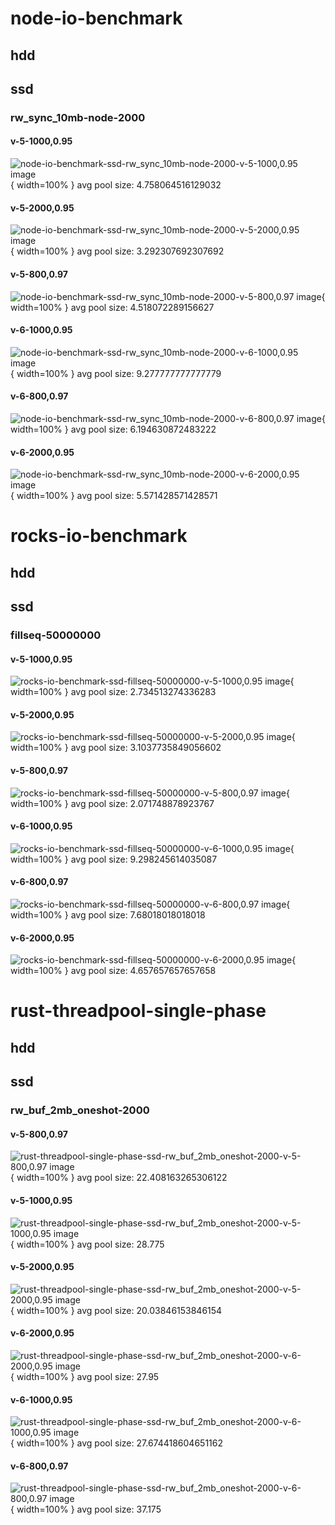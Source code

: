 # node-io-benchmark
## hdd
## ssd
### rw_sync_10mb-node-2000
#### v-5-1000,0.95
![node-io-benchmark-ssd-rw_sync_10mb-node-2000-v-5-1000,0.95 image](figures/node-io-benchmark-ssd-rw_sync_10mb-node-2000-v-5-1000,0.95.png){ width=100% }
avg pool size: 4.758064516129032

#### v-5-2000,0.95
![node-io-benchmark-ssd-rw_sync_10mb-node-2000-v-5-2000,0.95 image](figures/node-io-benchmark-ssd-rw_sync_10mb-node-2000-v-5-2000,0.95.png){ width=100% }
avg pool size: 3.292307692307692

#### v-5-800,0.97
![node-io-benchmark-ssd-rw_sync_10mb-node-2000-v-5-800,0.97 image](figures/node-io-benchmark-ssd-rw_sync_10mb-node-2000-v-5-800,0.97.png){ width=100% }
avg pool size: 4.518072289156627

#### v-6-1000,0.95
![node-io-benchmark-ssd-rw_sync_10mb-node-2000-v-6-1000,0.95 image](figures/node-io-benchmark-ssd-rw_sync_10mb-node-2000-v-6-1000,0.95.png){ width=100% }
avg pool size: 9.277777777777779

#### v-6-800,0.97
![node-io-benchmark-ssd-rw_sync_10mb-node-2000-v-6-800,0.97 image](figures/node-io-benchmark-ssd-rw_sync_10mb-node-2000-v-6-800,0.97.png){ width=100% }
avg pool size: 6.194630872483222

#### v-6-2000,0.95
![node-io-benchmark-ssd-rw_sync_10mb-node-2000-v-6-2000,0.95 image](figures/node-io-benchmark-ssd-rw_sync_10mb-node-2000-v-6-2000,0.95.png){ width=100% }
avg pool size: 5.571428571428571

# rocks-io-benchmark
## hdd
## ssd
### fillseq-50000000
#### v-5-1000,0.95
![rocks-io-benchmark-ssd-fillseq-50000000-v-5-1000,0.95 image](figures/rocks-io-benchmark-ssd-fillseq-50000000-v-5-1000,0.95.png){ width=100% }
avg pool size: 2.734513274336283

#### v-5-2000,0.95
![rocks-io-benchmark-ssd-fillseq-50000000-v-5-2000,0.95 image](figures/rocks-io-benchmark-ssd-fillseq-50000000-v-5-2000,0.95.png){ width=100% }
avg pool size: 3.1037735849056602

#### v-5-800,0.97
![rocks-io-benchmark-ssd-fillseq-50000000-v-5-800,0.97 image](figures/rocks-io-benchmark-ssd-fillseq-50000000-v-5-800,0.97.png){ width=100% }
avg pool size: 2.071748878923767

#### v-6-1000,0.95
![rocks-io-benchmark-ssd-fillseq-50000000-v-6-1000,0.95 image](figures/rocks-io-benchmark-ssd-fillseq-50000000-v-6-1000,0.95.png){ width=100% }
avg pool size: 9.298245614035087

#### v-6-800,0.97
![rocks-io-benchmark-ssd-fillseq-50000000-v-6-800,0.97 image](figures/rocks-io-benchmark-ssd-fillseq-50000000-v-6-800,0.97.png){ width=100% }
avg pool size: 7.68018018018018

#### v-6-2000,0.95
![rocks-io-benchmark-ssd-fillseq-50000000-v-6-2000,0.95 image](figures/rocks-io-benchmark-ssd-fillseq-50000000-v-6-2000,0.95.png){ width=100% }
avg pool size: 4.657657657657658

# rust-threadpool-single-phase
## hdd
## ssd
### rw_buf_2mb_oneshot-2000
#### v-5-800,0.97
![rust-threadpool-single-phase-ssd-rw_buf_2mb_oneshot-2000-v-5-800,0.97 image](figures/rust-threadpool-single-phase-ssd-rw_buf_2mb_oneshot-2000-v-5-800,0.97.png){ width=100% }
avg pool size: 22.408163265306122

#### v-5-1000,0.95
![rust-threadpool-single-phase-ssd-rw_buf_2mb_oneshot-2000-v-5-1000,0.95 image](figures/rust-threadpool-single-phase-ssd-rw_buf_2mb_oneshot-2000-v-5-1000,0.95.png){ width=100% }
avg pool size: 28.775

#### v-5-2000,0.95
![rust-threadpool-single-phase-ssd-rw_buf_2mb_oneshot-2000-v-5-2000,0.95 image](figures/rust-threadpool-single-phase-ssd-rw_buf_2mb_oneshot-2000-v-5-2000,0.95.png){ width=100% }
avg pool size: 20.03846153846154

#### v-6-2000,0.95
![rust-threadpool-single-phase-ssd-rw_buf_2mb_oneshot-2000-v-6-2000,0.95 image](figures/rust-threadpool-single-phase-ssd-rw_buf_2mb_oneshot-2000-v-6-2000,0.95.png){ width=100% }
avg pool size: 27.95

#### v-6-1000,0.95
![rust-threadpool-single-phase-ssd-rw_buf_2mb_oneshot-2000-v-6-1000,0.95 image](figures/rust-threadpool-single-phase-ssd-rw_buf_2mb_oneshot-2000-v-6-1000,0.95.png){ width=100% }
avg pool size: 27.674418604651162

#### v-6-800,0.97
![rust-threadpool-single-phase-ssd-rw_buf_2mb_oneshot-2000-v-6-800,0.97 image](figures/rust-threadpool-single-phase-ssd-rw_buf_2mb_oneshot-2000-v-6-800,0.97.png){ width=100% }
avg pool size: 37.175

